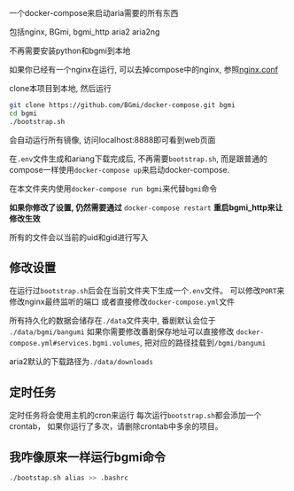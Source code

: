 一个docker-compose来启动aria需要的所有东西

包括nginx, BGmi, bgmi_http aria2 aria2ng

不再需要安装python和bgmi到本地

如果你已经有一个nginx在运行, 可以去掉compose中的nginx,
参照[nginx.conf](nginx/conf.d/nginx.conf)

clone本项目到本地, 然后运行

```bash
git clone https://github.com/BGmi/docker-compose.git bgmi
cd bgmi
./bootstrap.sh
```

会自动运行所有镜像, 访问localhost:8888即可看到web页面

在`.env`文件生成和ariang下载完成后, 不再需要`bootstrap.sh`,
而是跟普通的compose一样使用`docker-compose up`来启动docker-compose.

在本文件夹内使用`docker-compose run bgmi`来代替`bgmi`命令

**如果你修改了设置, 仍然需要通过** `docker-compose restart` **重启bgmi_http来让修改生效**

所有的文件会以当前的uid和gid进行写入

## 修改设置

在运行过`bootstrap.sh`后会在当前文件夹下生成一个`.env`文件。
可以修改`PORT`来修改nginx最终监听的端口
或者直接修改`docker-compose.yml`文件

所有持久化的数据会储存在`./data`文件夹中, 番剧默认会位于
`./data/bgmi/bangumi` 如果你需要修改番剧保存地址可以直接修改
`docker-compose.yml#services.bgmi.volumes`, 把对应的路径挂载到`/bgmi/bangumi`

aria2默认的下载路径为`./data/downloads`

## 定时任务

定时任务将会使用主机的cron来运行
每次运行`bootstrap.sh`都会添加一个crontab，
如果你运行了多次，请删除crontab中多余的项目。

## 我咋像原来一样运行bgmi命令

```bash
./bootstap.sh alias >> .bashrc
```
